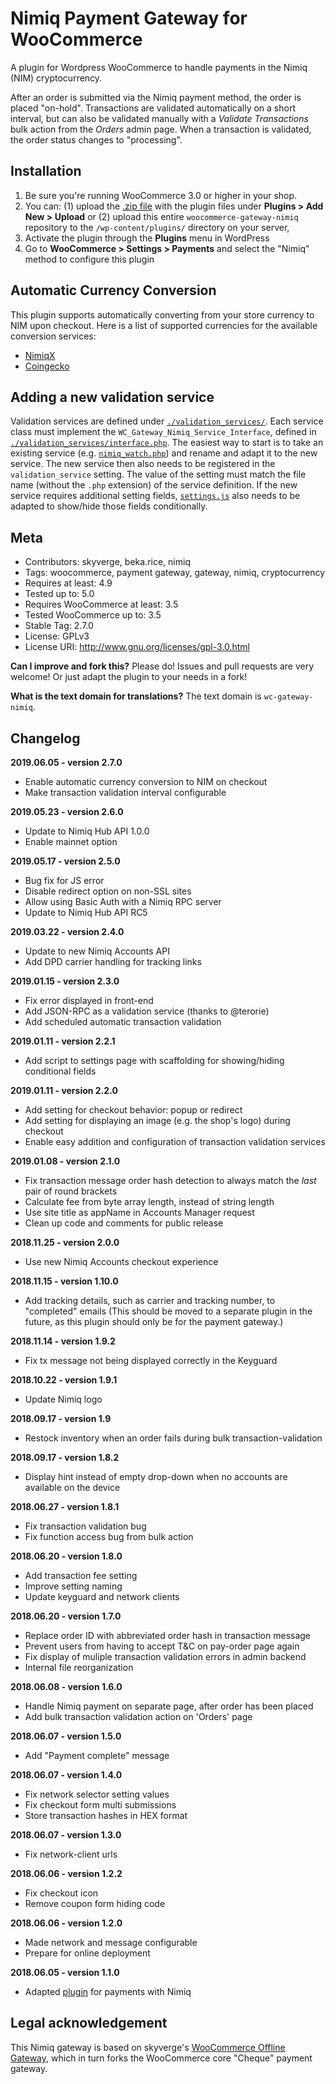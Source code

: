 # Nimiq Payment Gateway for WooCommerce

A plugin for Wordpress WooCommerce to handle payments in the Nimiq (NIM) cryptocurrency.

After an order is submitted via the Nimiq payment method, the order is placed "on-hold".
Transactions are validated automatically on a short interval, but can also be validated
manually with a *Validate Transactions* bulk action from the *Orders* admin page.
When a transaction is validated, the order status changes to "processing".

## Installation

1. Be sure you're running WooCommerce 3.0 or higher in your shop.
2. You can:
    (1) upload the [.zip file](https://github.com/nimiq/woocommerce-gateway-nimiq/archive/master.zip)
        with the plugin files under **Plugins &gt; Add New &gt; Upload** or
    (2) upload this entire `woocommerce-gateway-nimiq` repository to the `/wp-content/plugins/` directory on your server,
3. Activate the plugin through the **Plugins** menu in WordPress
4. Go to **WooCommerce &gt; Settings &gt; Payments** and select the "Nimiq" method to configure this plugin

## Automatic Currency Conversion

This plugin supports automatically converting from your store currency to NIM
upon checkout. Here is a list of supported currencies for the available conversion
services:

- [NimiqX](https://api.nimiqx.com/price?api_key=210b34d0df702dd157d31f118ae00420)
- [Coingecko](https://api.coingecko.com/api/v3/simple/supported_vs_currencies)

## Adding a new validation service

Validation services are defined under [`./validation_services/`](./validation_services/).
Each service class must implement the `WC_Gateway_Nimiq_Service_Interface`, defined
in [`./validation_services/interface.php`](./validation_services/interface.php).
The easiest way to start is to take an existing service (e.g.
[`nimiq_watch.php`](./validation_services/nimiq_watch.php)) and rename and adapt
it to the new service.
The new service then also needs to be registered in the `validation_service` setting.
The value of the setting must match the file name (without the `.php` extension)
of the service definition.
If the new service requires additional setting fields, [`settings.js`](./js/settings.js)
also needs to be adapted to show/hide those fields conditionally.

## Meta

- Contributors: skyverge, beka.rice, nimiq
- Tags: woocommerce, payment gateway, gateway, nimiq, cryptocurrency
- Requires at least: 4.9
- Tested up to: 5.0
- Requires WooCommerce at least: 3.5
- Tested WooCommerce up to: 3.5
- Stable Tag: 2.7.0
- License: GPLv3
- License URI: http://www.gnu.org/licenses/gpl-3.0.html

**Can I improve and fork this?**
Please do! Issues and pull requests are very welcome! Or just adapt the plugin to your needs in a fork!

**What is the text domain for translations?**
The text domain is `wc-gateway-nimiq`.

## Changelog

**2019.06.05 - version 2.7.0**
- Enable automatic currency conversion to NIM on checkout
- Make transaction validation interval configurable

**2019.05.23 - version 2.6.0**
- Update to Nimiq Hub API 1.0.0
- Enable mainnet option

**2019.05.17 - version 2.5.0**
- Bug fix for JS error
- Disable redirect option on non-SSL sites
- Allow using Basic Auth with a Nimiq RPC server
- Update to Nimiq Hub API RC5

**2019.03.22 - version 2.4.0**
- Update to new Nimiq Accounts API
- Add DPD carrier handling for tracking links

**2019.01.15 - version 2.3.0**
- Fix error displayed in front-end
- Add JSON-RPC as a validation service (thanks to @terorie)
- Add scheduled automatic transaction validation

**2019.01.11 - version 2.2.1**
- Add script to settings page with scaffolding for showing/hiding conditional fields

**2019.01.11 - version 2.2.0**
- Add setting for checkout behavior: popup or redirect
- Add setting for displaying an image (e.g. the shop's logo) during checkout
- Enable easy addition and configuration of transaction validation services

**2019.01.08 - version 2.1.0**
- Fix transaction message order hash detection to always match the *last* pair of round brackets
- Calculate fee from byte array length, instead of string length
- Use site title as appName in Accounts Manager request
- Clean up code and comments for public release

**2018.11.25 - version 2.0.0**
- Use new Nimiq Accounts checkout experience

**2018.11.15 - version 1.10.0**
- Add tracking details, such as carrier and tracking number, to "completed" emails
  (This should be moved to a separate plugin in the future, as this plugin should only be for the payment gateway.)

**2018.11.14 - version 1.9.2**
- Fix tx message not being displayed correctly in the Keyguard

**2018.10.22 - version 1.9.1**
- Update Nimiq logo

**2018.09.17 - version 1.9**
- Restock inventory when an order fails during bulk transaction-validation

**2018.09.17 - version 1.8.2**
- Display hint instead of empty drop-down when no accounts are available on the device

**2018.06.27 - version 1.8.1**
- Fix transaction validation bug
- Fix function access bug from bulk action

**2018.06.20 - version 1.8.0**
- Add transaction fee setting
- Improve setting naming
- Update keyguard and network clients

**2018.06.20 - version 1.7.0**
- Replace order ID with abbreviated order hash in transaction message
- Prevent users from having to accept T&C on pay-order page again
- Fix display of muliple transaction validation errors in admin backend
- Internal file reorganization

**2018.06.08 - version 1.6.0**
- Handle Nimiq payment on separate page, after order has been placed
- Add bulk transaction validation action on 'Orders' page

**2018.06.07 - version 1.5.0**
- Add "Payment complete" message

**2018.06.07 - version 1.4.0**
- Fix network selector setting values
- Fix checkout form multi submissions
- Store transaction hashes in HEX format

**2018.06.07 - version 1.3.0**
- Fix network-client urls

**2018.06.06 - version 1.2.2**
- Fix checkout icon
- Remove coupon form hiding code

**2018.06.06 - version 1.2.0**
- Made network and message configurable
- Prepare for online deployment

**2018.06.05 - version 1.1.0**
- Adapted [plugin](https://github.com/bekarice/woocommerce-gateway-offline) for payments with Nimiq

## Legal acknowledgement
This Nimiq gateway is based on skyverge's [WooCommerce Offline Gateway](https://github.com/bekarice/woocommerce-gateway-offline),
which in turn forks the WooCommerce core "Cheque" payment gateway.

